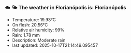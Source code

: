 ### ☁️ 🌤️  The weather in Florianópolis is: Florianópolis

- Temperature: 19.93°C
- On flesh: 20.56°C
- Relative air humidity: 99%
- Rain: 1.78 mm
- Description: Moderate rain
- last updated: 2025-10-17T21:14:49.095457
